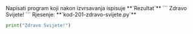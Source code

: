 
<a name="kod-201-zdravo-svijete.py"/>
Napisati program koji nakon izvrsavanja ispisuje
**`Rezultat`**
```
Zdravo Svijete!
```
Rjesenje:
**`kod-201-zdravo-svijete.py`**

```python
print("Zdravo Svijete!")
```
